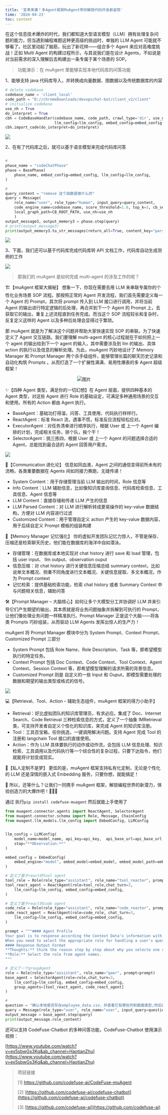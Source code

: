 ```yaml
---
title: '变革来袭！多Agent框架MuAgent带你解锁代码开发新姿势'
time: '2024-04-23'
toc: content
---
```


在这个信息技术爆炸的时代，我们都知道大型语言模型（LLM）拥有处理复杂问题的能力，但当遇到编程难题这种更高级的挑战时，单独的 LLM Agent 可能就不够看了。社区里动起了脑筋，玩出了新花样——组合多个 Agent 来应对高难度挑战！正如 Multi Agent 的构建过程所示，与其说我们是在设计 Agents，不如说是对当前需求的深入理解后去构建出一条专属于某个场景的 SOP。

> 功能演示：在 muAgent 里能够实现本地代码库的问答功能

1、能够支持 java 代码库导入，并转换成向量数据、图数据以及传统数据库的内容

```python
# delete codebase
codebase_name = 'client_local'
code_path = "D://chromeDownloads/devopschat-bot/client_v2/client"
# initialize codebase
use_nh = True
do_interpret = True
cbh = CodeBaseHandler(codebase_name, code_path, crawl_type='dir', use_nh=use_nh, local_graph_path=CB_ROOT_PATH,
                      llm_config=llm_config, embed_config=embed_config)
cbh.import_code(do_interpret=do_interpret)
```

![](https://intranetproxy.alipay.com/skylark/lark/0/2024/gif/12756561/1713256586827-399e4eaa-ce33-4495-97c4-af4eec0959f2.gif)

2、在有了代码库之后，就可以基于语言模型来完成代码库问答

```python

#
phase_name = "codeChatPhase"
phase = BasePhase(
    phase_name, embed_config=embed_config, llm_config=llm_config,
)

#
query_content = "remove 这个函数是做什么的"
query = Message(
    role_name="user", role_type="human", input_query=query_content,
    code_engine_name=codebase_name, score_threshold=1.0, top_k=3, cb_search_type="tag",
    local_graph_path=CB_ROOT_PATH, use_nh=use_nh
    )
output_message3, output_memory3 = phase.step(query)
# print(output_message3)
print(output_memory3.to_str_messages(return_all=True, content_key="parsed_output_list"))
```

![](https://intranetproxy.alipay.com/skylark/lark/0/2024/gif/12756561/1713256600722-485371ca-e4f5-4323-9dae-9e7ffcf1b029.gif)

3、下面，我们还可以基于代码库完成代码库转 API 文档工作，代码库自动生成测例的工作

![](https://intranetproxy.alipay.com/skylark/lark/0/2024/gif/12756561/1713256612500-4341fa8b-f7c9-4664-8d4f-70a61be63731.gif)

> 那我们的 muAgent 是如何完成 multi-agent 的涉及工作的呢？

🏗️【muAgent 框架大揭秘】 想象一下，你现在需要去用 LLM 来串联专属你的个性化业务场景 SOP 流程。那按照正常的 Agent 开发流程，我们首先需要定义每一个 Agent 的 Prompt，其次将 prompt 传入到 LLM 接口进行调用，并将当前 Agent 的输出进行特定逻辑的后处理，再合并到下一个 Agent 的 Prompt 上，去获取它的输出，重复上述流程直到任务完成。而当这个 SOP 流程较长和复杂时，反复定义这样的 Agent 以及多种后处理会显得过于繁琐。

那 muAgent 就是为了解决这个问题并帮助大家快速实现 SOP 的串联。为了快速定义了 Agent 交互链路，我们要理解 multi-agent 的核心过程就在于如何把上一个 agent 的输出给到下一个 agent 的输入，其中需要涉及到 llm 的输出、具体 action 的执行以及信息的解析处理。为此，muAgent 巧妙地设计了 Memory Manager 和 Prompt Manager 两个杀手级组件，能够管理长篇的聊天历史记录和自动化构筑 Prompts 。从而打造了一个扩展性满满、易用性爆表的多 Agent 超级框架！

<div align=center>
  <img src="../static/api-docs/muAgent/muagent_framework.png" alt="图片">
</div>

✨【四种 Agent 类型，满足你的一切幻想】在 Agent 层面，提供四种基本的 Agent 类型，对这些 Agent 进行 Role 的基础设定，可满足多种通用场景的交互和使用。所有的 Action 都由 Agent 执行。

- BaseAgent：基础功打得溜，问答、工具使用、代码执行样样行。
- ReactAgent：标准 React 流，遇事不慌，标准反应流程轻松应对。
- ExecutorAgent：对任务清单进行顺序执行，根据 User 或 上一个 Agent 编排的计划，完成相关任务，排个队，挨个干！
- SelectorAgent：挑三拣四，根据 User 或 上一个 Agent 的问题选择合适的 Agent，总能找到最合适的 Agent 回答用户需求。

![](https://mdn.alipayobjects.com/huamei_bvbxju/afts/img/A*jgOpSopXqsEAAAAAAAAAAAAADlHYAQ/original)

🔁【Communication 进化论】 信息如同血液，Agent 之间的通信变得前所未有的流畅，各类重要数据在 Agents 间如同接力赛跑，无缝传递！

- System Content：用于存储管理当前 LLM 输出的时间，Role 信息等
- Info Content：LLM 辅助信息，比如像知识库查询信息、代码库检索信息、工具信息、Agent 信息等
- LLM Content：直接存储和传递 LLM 产生的信息
- LLM Parsed Content：对 LLM 进行解析转成更易操作的 key-value 数据结构，方便对 LLM 内容进行过滤
- Customized Content：用于管理自定义 action 产生的 key-value 数据内容，用于后续自定义 Prompt 模板的组装构建

🤖【Memory Manager 记忆强化】 你的虚拟开发团队记忆力惊人，不管是保存、压缩还是检索聊天历史，他们能在数据库的海洋中自如潜泳。

- 存储管理：在数据库或本地实现对 chat history 进行 save 和 load 管理，包括 user input、 llm output、observation ouput
- 信息压缩：对 chat history 进行关键信息压缩总结 summary context，比如说单文本概况、侧重不同角度进行文本概况、关键信息提取、多文本概况，作为 Prompt context
- 记忆检索：提供基础检索功能，检索 chat history 或者 Summary Context 中与问题相关信息，辅助问答

🛠️【Prompt Manager – 大脑核心】如何让多个大模型分工并协调好 LLM 并来引导它们产生期望的输出，其本质就是将业务问题抽象并拆解到可执行的 Prompt，让他们像处理业务问题一样精准执行。Prompt Manager 正是这个大脑——将各类 Prompts 巧妙组装，从而驱动 LLM Agents 发挥出惊人的生产力！

muAgent 将 Prompt Manager 模块中分为 System Prompt、Context Prompt、Customized Prompt 三部分

- System Prompt 包括 Role Name、Role Description、Task 等，即希望模型执行的特定任务。
- Context Prompt 包括 Doc Context、Code Context、Tool Context、Agent Context、Session Context 等，即希望模型理解的请求所需的背景信息。
- Customized Prompt 则是 自定义的一些 Input 和 Ouput，即模型需要处理的数据和期望的输出类型或格式的信号。

![](https://mdn.alipayobjects.com/huamei_bvbxju/afts/img/A*qrZMSpqYm5AAAAAAAAAAAAAADlHYAQ/original)

💻【Retrieval、Tool、Action – 辅助生态组件，muAgent 框架的得力小助手】

- Retrieval：好比虚拟团队的知识库管理员，有求必应。集成了 Doc、Internet Search、Code Retrieval 三种检索信息的方式，定义了一个抽象 IMRetrieval 类，可支持开发者自定义个性化的知识库，来完成 Agent 的知识库注册。
- Tool：工具百宝箱，任你挑选，一键调用解决问题。支持 Agent 完成 Tool 的注册和 langchain Tool 接口的直接使用。
- Action：作为 LLM 具体要执行的动作或动作流，会包括 LLM 信息处理、知识检索、工具调用以及代码执行等一个综合性的复杂过程，只要下达指令，他们就能将计划变成现实。

🏡【私人定制不是梦】 更炫的是，muAgent 框架支持私有化定制，无论是个性化的 LLM 还是深情的嵌入式 Embedding 服务，只要你想，就能搞定！

🌟 所以，还等什么？让我们一同携手 muAgent 框架，解锁编程世界的新潜力，体验创造力的大爆炸吧！🎉🎉🎉

通过 执行`pip install codefuse-muagent` 然后就能上手使用了

```python
from muagent.connector.agents import ReactAgent, SelectorAgent
from muagent.connector.schema import Role, Message, ChainConfig
from muagent.llm_models.llm_config import EmbedConfig, LLMConfig


llm_config = LLMConfig(
    model_name=model_name, api_key=api_key,  api_base_url=api_base_url, temperature=0.3,
    stop="**Observation:**"
)

embed_config = EmbedConfig(
    embed_engine="model", embed_model=embed_model, embed_model_path=embed_model_path
)

# 定义了基于react的tool agent
tool_role = Role(role_type="assistant", role_name="tool_reacter", prompt=REACT_TOOL_PROMPT)
tool_react_agent = ReactAgent(role=tool_role,chat_turn=3,
    llm_config=llm_config, embed_config=embed_config,
)

# 定义了基于react的code agent
code_role = Role(role_type="assistant", role_name="code_reacter", prompt=REACT_CODE_PROMPT)
code_react_agent = ReactAgent(role=code_role, chat_turn=3,
    llm_config=llm_config, embed_config=embed_config,
)

prompt = """#### Agent Profile
Your goal is to response according the Context Data's information with the role that will best facilitate a solution, taking into account all relevant context (Context) provided.
When you need to select the appropriate role for handling a user's query, carefully read the provided role names, role descriptions and tool list.
#### Response Output Format
**Thoughts:** think the reason step by step about why you selecte one role
**Role:** Select the role from agent names.
"""

# 定义了一个groupAgent
role = Role(role_type="assistant", role_name="qaer", prompt=prompt)
base_agent = SelectorAgent(role=role,chat_turn=3,
    llm_config=llm_config, embed_config=embed_config,
    group_agents=[tool_react_agent, code_react_agent]
)

#
question = "确认本地是否存在employee_data.csv，并查看它有哪些列和数据类型;然后画柱状图"
query = Message(role_type="user", role_name="user", input_query=question,tools=tools,)
output_message = base_agent.step(query)
print(output_message.role_content)
```

还可以支持 CodeFuse-Chatbot 的多种问答功能，CodeFuse-Chatbot 使用演示视频：

[https://www.youtube.com/watch?v=ex5sbwGs3Kg&ab_channel=HaotianZhu](https://www.youtube.com/watch?v=ex5sbwGs3Kg&ab_channel=HaotianZhu)

> 项目链接
>
> [1] https://github.com/codefuse-ai/CodeFuse-muAgent
>
> [2] [https://github.com/codefuse-ai/codefuse-chatbot](https://github.com/codefuse-ai/codefuse-chatbot)
>
> [3] [https://github.com/codefuse-ai](https://github.com/codefuse-ai)
